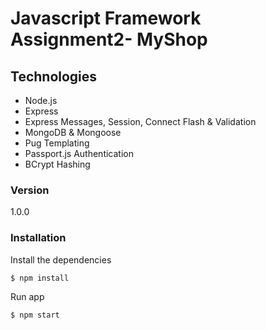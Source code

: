 # Javascript Framework Assignment2- MyShop

## Technologies
* Node.js
* Express
* Express Messages, Session, Connect Flash & Validation
* MongoDB & Mongoose
* Pug Templating
* Passport.js Authentication
* BCrypt Hashing

### Version
1.0.0


### Installation

Install the dependencies

```sh
$ npm install
```
Run app

```sh
$ npm start
```
